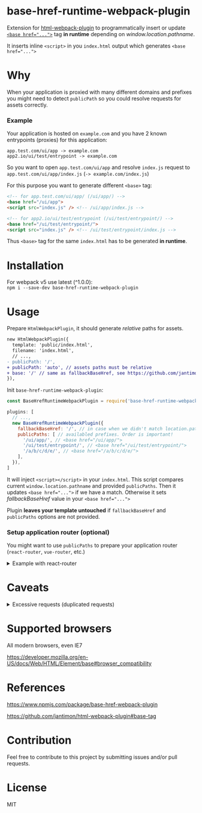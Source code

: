 # base-href-runtime-webpack-plugin

Extension for [html-webpack-plugin](https://github.com/ampedandwired/html-webpack-plugin) to programmatically insert or update [`<base href="...">`](https://developer.mozilla.org/en-US/docs/Web/HTML/Element/base) tag **in runtime** depending on *window.location.pathname*.

It inserts inline `<script>` in you `index.html` output which generates `<base href="...">`

# Why

When your application is proxied with many different domains and prefixes you might need to detect `publicPath` so you could resolve requests for assets correctly.

### Example

Your application is hosted on `example.com` and you have 2 known entrypoints (proxies) for this application:
```
app.test.com/ui/app -> example.com
app2.io/ui/test/entrypoint -> example.com
```

So you want to open `app.test.com/ui/app` and resolve `index.js` request to `app.test.com/ui/app/index.js` (`-> example.com/index.js`)

For this purpose you want to generate different `<base>` tag:
```html
<!-- for app.test.com/ui/app/ (/ui/app/) -->
<base href="/ui/app">
<script src="index.js" /> <!-- /ui/app/index.js -->

<!-- for app2.io/ui/test/entrypoint (/ui/test/entrypoint/) -->
<base href="/ui/test/entrypoint/">
<script src="index.js" /> <!-- /ui/test/entrypoint/index.js -->
```

Thus `<base>` tag for the same `index.html` has to be generated **in runtime**.

# Installation

For webpack v5 use latest (^1.0.0):  
`npm i --save-dev base-href-runtime-webpack-plugin`

# Usage

Prepare `HtmlWebpackPlugin`, it should generate *relative* paths for assets.

```diff
new HtmlWebpackPlugin({
  template: 'public/index.html',
  filename: 'index.html',
  // ...,
- publicPath: '/',
+ publicPath: 'auto', // assets paths must be relative
+ base: '/' // same as fallbackBaseHref, see https://github.com/jantimon/html-webpack-plugin#base-tag
}),
```

Init `base-href-runtime-webpack-plugin`:

```js
const BaseHrefRuntimeWebpackPlugin = require('base-href-runtime-webpack-plugin');

plugins: [
  // ...,
  new BaseHrefRuntimeWebpackPlugin({
    fallbackBaseHref: '/', // in case when we didn't match location.pathname 
    publicPaths: [ // availabled prefixes. Order is important!
      '/ui/app/', // <base href="/ui/app/">
      '/ui/test/entrypoint/', // <base href="/ui/test/entrypoint/">
      '/a/b/c/d/e/', // <base href="/a/b/c/d/e/">
    ],
  }),
]
```

It will inject `<script></script>` in your `index.html`. This script compares current `window.location.pathname` and provided `publicPaths`. Then it updates `<base href="...">` if we have a match. Otherwise it sets *fallbackBaseHref* value in your `<base href="...">`

Plugin **leaves your template untouched** if `fallbackBaseHref` and `publicPaths` options are not provided.

### Setup application router (optional) 

You might want to use `publicPaths` to prepare your application router (`react-router`, `vue-router`, etc.)

<details>
  <summary>Example with react-router</summary>

  ```jsx
  import * as React from 'react';
  import * as ReactDOM from 'react-dom';
  import { BrowserRouter as Router } from 'react-router-dom';
  import { publicPaths, fallbackBaseHref } from './lib/constants/config'; // use same variable as publicPaths in you webpack.config.js

  const App = ({ basename }) => {
    <Router basename={basename}>
      {/* ... your app content ... */}
    </Router>
  }

  const getBasename = (pathname) => {
    const publicPath = publicPaths.find(publicPath => pathname.includes(publicPath.replace(/\/$/, '')));
    return publicPath || fallbackBaseHref;
  }

  ReactDOM.render(<App basename={getBasename(window.location.pathname)} />, document.getElementById('#app'));
  ```
</details>

# Caveats

<details>
  <summary>Excessive requests (duplicated requests)</summary>

  https://developer.mozilla.org/en-US/docs/Web/Performance/How_browsers_work#preload_scanner


  > The preload scanner will parse through the content available and request high priority resources like CSS, JavaScript, and web fonts. <...> It will retrieve resources in the background so that by the time the main HTML parser reaches requested assets, they may possibly already be in flight, or have been downloaded.


  It means that a browser requests all page's resources before you execute any `<script>`. So if your `<base href="...">` tag is being changed by the `<script>` then your browser will **repeat these requests again**.

  Example:
  ```html
<html>
  <head>
    <base href="/unknown/">
    <script type="text/javascript">
      console.log('Initial document.baseURI:', document.baseURI);
      document.querySelector('base').href = '/'
      console.log('New document.baseURI:', document.baseURI);
    </script>
    <script src="js/index.js"></script>

    <!-- @NOTE: I don't know why, but Chrome won't request script below again even after baseURI change -->
    <!-- <script src="js/index.js" />-->
    <!-- So <script src="..." /> and <script src="..."></script> have different behaviour (WTF?!) -->
  </head>
</html>
  ```
  
  Chrome's Network tab result (`js/index.js` request duplicated):

  <img width="676" alt="chrome_LmDvH3YJzy" src="https://user-images.githubusercontent.com/19373212/152134966-5cd1699b-4951-4a41-bb3a-2a733b1ac754.png">
</details>

# Supported browsers

All modern browsers, even IE7

https://developer.mozilla.org/en-US/docs/Web/HTML/Element/base#browser_compatibility

# References

https://www.npmjs.com/package/base-href-webpack-plugin

https://github.com/jantimon/html-webpack-plugin#base-tag

# Contribution

Feel free to contribute to this project by submitting issues and/or pull requests.

# License

MIT
